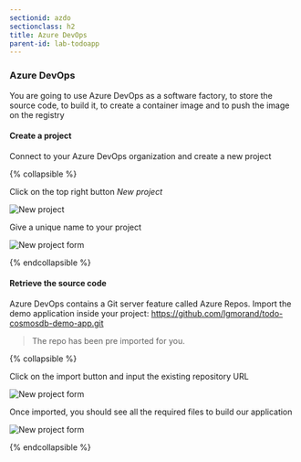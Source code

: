 ```yaml
---
sectionid: azdo
sectionclass: h2
title: Azure DevOps
parent-id: lab-todoapp
---
```


### Azure DevOps

You are going to use Azure DevOps as a software factory, to store the source code, to build it, to create a container image and to push the image on the registry

#### Create a project

Connect to your Azure DevOps organization and create a new project

{% collapsible %}

Click on the top right button *New project*

![New project](media/lab1/azdo-createproject.png)

Give a unique name to your project

![New project form](media/lab1/azdo-createproject2.png)

{% endcollapsible %}

#### Retrieve the source code

Azure DevOps contains a Git server feature called Azure Repos. Import the demo application inside your project: <https://github.com/lgmorand/todo-cosmosdb-demo-app.git>

> The repo has been pre imported for you.

{% collapsible %}

Click on the import button and input the existing repository URL

![New project form](media/lab1/azdo-importrepo.png)

Once imported, you should see all the required files to build our application

![New project form](media/lab1/azdo-importrepo2.png)

{% endcollapsible %}
